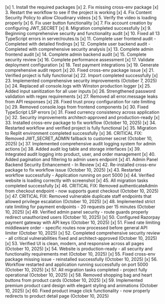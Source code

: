 [x] 1. Install the required packages
[x] 2. Fix missing cross-env package
[x] 3. Restart the workflow to see if the project is working
[x] 4. Fix Content Security Policy to allow Cloudinary videos
[x] 5. Verify the video is loading properly
[x] 6. Fix user button functionality
[x] 7. Fix account creation by configuring JWT_SECRET
[x] 8. Migration completed successfully
[x] 9. Beginning comprehensive security and functionality audit
[x] 10. Fixed all 13 TypeScript errors in server/routes.ts
[x] 11. Complete user frontend audit - Completed with detailed findings
[x] 12. Complete user backend audit - Completed with comprehensive security analysis
[x] 13. Complete admin frontend audit
[x] 14. Complete admin backend audit
[x] 15. Complete security review
[x] 16. Complete performance assessment
[x] 17. Validate deployment configuration
[x] 18. Test payment integrations
[x] 19. Generate comprehensive audit report
[x] 20. Fixed cross-env package issue
[x] 21. Verified project is fully functional
[x] 22. Import completed successfully
[x] 23. Implemented comprehensive security improvements (October 7, 2025)
[x] 24. Replaced all console.logs with Winston production logger
[x] 25. Added input sanitization for all user inputs
[x] 26. Strengthened password validation with regex requirements
[x] 27. Removed all error.message leaks from API responses
[x] 28. Fixed trust proxy configuration for rate limiting
[x] 29. Removed console.logs from frontend components
[x] 30. Fixed TypeScript LSP errors
[x] 31. Fixed currency consistency across application
[x] 32. Security improvements architect-approved and production-ready
[x] 33. Installed cross-env package to fix workflow (October 10, 2025)
[x] 34. Restarted workflow and verified project is fully functional
[x] 35. Migration to Replit environment completed successfully
[x] 36. CRITICAL FIX: Removed JWT_SECRET_ADMIN fallback to customer secret (October 10, 2025)
[x] 37. Implemented comprehensive audit logging system for admin actions
[x] 38. Added audit log table and storage interfaces
[x] 39. Integrated audit logging into product, user, and order management
[x] 40. Added pagination and filtering to admin users endpoint
[x] 41. Admin Panel Backend Security Enhancement - In Review
[x] 42. Re-installed cross-env package to fix workflow issue (October 10, 2025)
[x] 43. Restarted workflow successfully - Application running on port 5000
[x] 44. Verified website is loading correctly with screenshot
[x] 45. All migration tasks completed successfully
[x] 46. CRITICAL FIX: Removed authenticateAdmin from checkout endpoint - now supports guest checkout (October 10, 2025)
[x] 47. CRITICAL FIX: Removed vulnerable duplicate staff endpoints that allowed privilege escalation (October 10, 2025)
[x] 48. Implemented strict rate limiting for payment endpoints - 20 requests per 15 minutes (October 10, 2025)
[x] 49. Verified admin panel security - route guards properly redirect unauthorized users (October 10, 2025)
[x] 50. Configured Razorpay payment gateway with API keys (October 10, 2025)
[x] 51. Fixed rate limiting middleware order - specific routes now processed before general API limiter (October 10, 2025)
[x] 52. Completed comprehensive security review - all critical vulnerabilities fixed and architect-approved (October 10, 2025)
[x] 53. Verified UI is clean, modern, and responsive across all pages (October 10, 2025)
[x] 54. Website is production-ready - all security and functionality requirements met (October 10, 2025)
[x] 55. Fixed cross-env package missing issue - reinstalled successfully (October 10, 2025)
[x] 56. Workflow restarted and application running successfully on port 5000 (October 10, 2025)
[x] 57. All migration tasks completed - project fully operational (October 10, 2025)
[x] 58. Removed shopping bag and heart buttons from product cards (October 10, 2025)
[x] 59. Implemented premium product card design with elegant styling and animations (October 10, 2025)
[x] 60. Fixed product image click functionality - now properly redirects to product detail page (October 10, 2025)